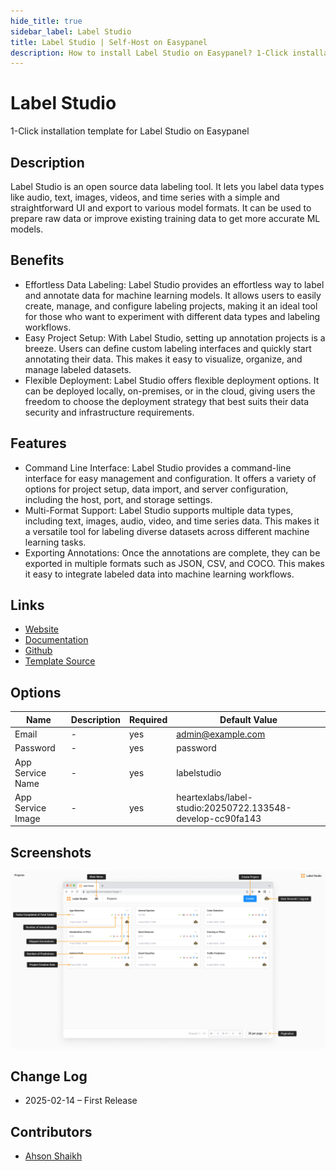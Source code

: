 ```yaml
---
hide_title: true
sidebar_label: Label Studio
title: Label Studio | Self-Host on Easypanel
description: How to install Label Studio on Easypanel? 1-Click installation template for Label Studio on Easypanel
---
```


<!-- generated -->

# Label Studio

1-Click installation template for Label Studio on Easypanel

## Description

Label Studio is an open source data labeling tool. It lets you label data types like audio, text, images, videos, and time series with a simple and straightforward UI and export to various model formats. It can be used to prepare raw data or improve existing training data to get more accurate ML models.

## Benefits

- Effortless Data Labeling: Label Studio provides an effortless way to label and annotate data for machine learning models. It allows users to easily create, manage, and configure labeling projects, making it an ideal tool for those who want to experiment with different data types and labeling workflows.
- Easy Project Setup: With Label Studio, setting up annotation projects is a breeze. Users can define custom labeling interfaces and quickly start annotating their data. This makes it easy to visualize, organize, and manage labeled datasets.
- Flexible Deployment: Label Studio offers flexible deployment options. It can be deployed locally, on-premises, or in the cloud, giving users the freedom to choose the deployment strategy that best suits their data security and infrastructure requirements.

## Features

- Command Line Interface: Label Studio provides a command-line interface for easy management and configuration. It offers a variety of options for project setup, data import, and server configuration, including the host, port, and storage settings.
- Multi-Format Support: Label Studio supports multiple data types, including text, images, audio, video, and time series data. This makes it a versatile tool for labeling diverse datasets across different machine learning tasks.
- Exporting Annotations: Once the annotations are complete, they can be exported in multiple formats such as JSON, CSV, and COCO. This makes it easy to integrate labeled data into machine learning workflows.

## Links

- [Website](https://labelstud.io/)
- [Documentation](https://labelstud.io/guide/)
- [Github](https://github.com/HumanSignal/label-studio/)
- [Template Source](https://github.com/easypanel-io/templates/tree/main/templates/labelstudio)

## Options

Name | Description | Required | Default Value
-|-|-|-
Email | - | yes | admin@example.com
Password | - | yes | password
App Service Name | - | yes | labelstudio
App Service Image | - | yes | heartexlabs/label-studio:20250722.133548-develop-cc90fa143

## Screenshots

![Label Studio Screenshot](./assets/screenshot.png)

## Change Log

- 2025-02-14 – First Release

## Contributors

- [Ahson Shaikh](https://github.com/Ahson-Shaikh)
